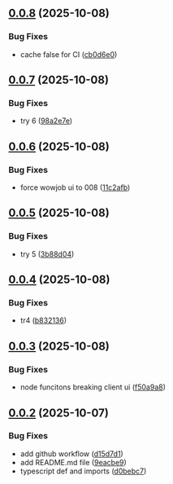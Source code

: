 ## [0.0.8](https://github.com/wowjob/wowjob-ui-tanstack/compare/v0.0.7...v0.0.8) (2025-10-08)


### Bug Fixes

* cache false for CI ([cb0d6e0](https://github.com/wowjob/wowjob-ui-tanstack/commit/cb0d6e007cd492434582028959fe8612c3693b73))

## [0.0.7](https://github.com/wowjob/wowjob-ui-tanstack/compare/v0.0.6...v0.0.7) (2025-10-08)


### Bug Fixes

* try 6 ([98a2e7e](https://github.com/wowjob/wowjob-ui-tanstack/commit/98a2e7ef382f49de36bca5d2a6fa316319ebf6b4))

## [0.0.6](https://github.com/wowjob/wowjob-ui-tanstack/compare/v0.0.5...v0.0.6) (2025-10-08)


### Bug Fixes

* force wowjob ui to 008 ([11c2afb](https://github.com/wowjob/wowjob-ui-tanstack/commit/11c2afbdd5639f6e8d8a56bdb8e065d44e72a032))

## [0.0.5](https://github.com/wowjob/wowjob-ui-tanstack/compare/v0.0.4...v0.0.5) (2025-10-08)


### Bug Fixes

* try 5 ([3b88d04](https://github.com/wowjob/wowjob-ui-tanstack/commit/3b88d04249c59e093468fe238aa29e4c0a7a8981))

## [0.0.4](https://github.com/wowjob/wowjob-ui-tanstack/compare/v0.0.3...v0.0.4) (2025-10-08)


### Bug Fixes

* tr4 ([b832136](https://github.com/wowjob/wowjob-ui-tanstack/commit/b8321361ddb6c60c245a631b51cebba064308452))

## [0.0.3](https://github.com/wowjob/wowjob-ui-tanstack/compare/v0.0.2...v0.0.3) (2025-10-08)


### Bug Fixes

* node funcitons breaking client ui ([f50a9a8](https://github.com/wowjob/wowjob-ui-tanstack/commit/f50a9a8af0afc5c6173beb6208029c5da6e30a1c))

## [0.0.2](https://github.com/wowjob/wowjob-ui-tanstack/compare/v0.0.1...v0.0.2) (2025-10-07)


### Bug Fixes

* add github workflow ([d15d7d1](https://github.com/wowjob/wowjob-ui-tanstack/commit/d15d7d101b159b9eab334e56d1df4a2ac8a8b445))
* add README.md file ([9eacbe9](https://github.com/wowjob/wowjob-ui-tanstack/commit/9eacbe9cd7f6277d9a7151cc2da1da584766abdb))
* typescript def and imports ([d0bebc7](https://github.com/wowjob/wowjob-ui-tanstack/commit/d0bebc75f6c67edc64a501cef0606efdea04d9cd))
